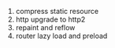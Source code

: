 1. compress static resource
2. http upgrade to http2
3. repaint and reflow
4. router lazy load and preload
   